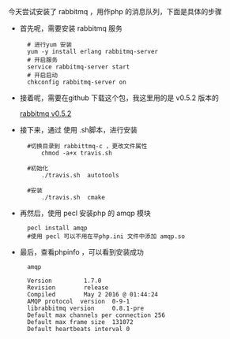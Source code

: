
今天尝试安装了 rabbitmq ，用作php 的消息队列，下面是具体的步骤

* 首先呢，需要安装 rabbitmq 服务
        
        # 进行yum 安装
        yum -y install erlang rabbitmq-server
        # 开启服务
        service rabbitmq-server start
        # 开启启动
        chkconfig rabbitmq-server on

* 接着呢，需要在github 下载这个包，我这里用的是 v0.5.2 版本的
    
    [rabbitmq v0.5.2](https://github.com/alanxz/rabbitmq-c/archive/master.zip)

* 接下来，通过 使用 .sh脚本，进行安装
        
        #切换目录到 rabbittmq-c ，更改文件属性
            chmod -a+x travis.sh

        #初始化
            ./travis.sh  autotools    

        #安装    
            ./travis.sh  cmake


* 再然后，使用  pecl 安装php 的 amqp 模块
    
        pecl install amqp
        #使用 pecl 可以不用在平php.ini 文件中添加 amqp.so

* 最后，查看phpinfo ，可以看到安装成功
    
        amqp

        Version	        1.7.0
        Revision	    release
        Compiled	    May 2 2016 @ 01:44:24
        AMQP protocol  version	0-9-1
        librabbitmq version	    0.8.1-pre
        Default max channels per connection	256
        Default max frame size	131072
        Default heartbeats interval	0